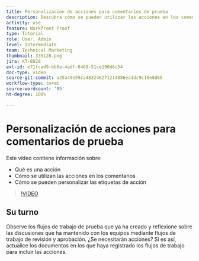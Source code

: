 ```yaml
---
title: Personalización de acciones para comentarios de prueba
description: Descubra cómo se pueden utilizar las acciones en los comentarios de prueba. Aprenda a configurar y personalizar etiquetas de acción para las funciones de prueba.
activity: use
feature: Workfront Proof
type: Tutorial
role: User, Admin
level: Intermediate
team: Technical Marketing
thumbnail: 335128.png
jira: KT-8828
exl-id: e71fcad9-bb8a-4adf-8469-51ce190d6c54
doc-type: video
source-git-commit: a25a49e59ca483246271214886ea4dc9c10e8d66
workflow-type: tm+mt
source-wordcount: '95'
ht-degree: 100%

---
```


# Personalización de acciones para comentarios de prueba

Este vídeo contiene información sobre:

* Qué es una acción
* Cómo se utilizan las acciones en los comentarios
* Cómo se pueden personalizar las etiquetas de acción

>[!VIDEO](https://video.tv.adobe.com/v/335128/?quality=12&learn=on)

## Su turno

Observe los flujos de trabajo de prueba que ya ha creado y reflexione sobre las discusiones que ha mantenido con los equipos mediante flujos de trabajo de revisión y aprobación. ¿Se necesitarán acciones? Si es así, actualice los documentos en los que haya registrado los flujos de trabajo para incluir las acciones.

